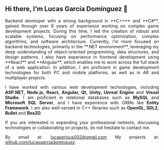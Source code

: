 ## Hi there, I'm Lucas García Domínguez 👋
<!--
![CV Photo](https://github.com/lucasgarciadominguez/Assets/blob/main/CVPhoto.jpg) -->
<div align="justify">
Backend developer with a strong background in **C++** and **C#**, gained through over 6 years of experience working on complex game development projects. During this time, I led the creation of robust and scalable systems, focusing on performance optimization, complex algorithms, and software architecture. Currently, I’m more focused on backend technologies, primarily in the **.NET environment**, leveraging my deep understanding of object-oriented programming, data structures, and design patterns. I also have experience in frontend development using **React** and **Angular**, which enables me to work across the full stack of a web application. In addition, I am proficient in game development technologies for both PC and mobile platforms, as well as in AR and multiplayer projects.  <br>


I have worked with various web development technologies, including **ASP.NET, Node.js, React, Angular, Qt, Unity, Unreal Engine** and **Visual Studio**. I am proficient in relational databases such as **MySQL** and **Microsoft SQL Server**, and I have experience with ORMs like **Entity Framework**. I am also well-versed in C++ libraries such as **OpenGL, SDL2, Bullet** and **Box2D**.  <br>

<!--
I've had the opportunity to work in teams on several occasions, where I sometimes took on leadership roles, demonstrating my ability to adapt quickly to different contexts and challenges. Additionally, I enjoy multicultural exchange and have successfully collaborated with teams from different countries, which has enriched me both professionally and personally.-->

If you are interested in expanding your professional network, discussing technologies or collaborating on projects, do not hesitate to contact me.  <br>


By email at: lucaserious002@gmail.com My projects at: [github.com/lucasgarciadominguez](https://github.com/lucasgarciadominguez?tab=repositories)
</div>

<!--
**lucasgarciadominguez/lucasgarciadominguez** is a ✨ _special_ ✨ repository because its `README.md` (this file) appears on your GitHub profile.

Here are some ideas to get you started:

- 🔭 I’m currently working on ...
- 🌱 I’m currently learning ...
- 👯 I’m looking to collaborate on ...
- 🤔 I’m looking for help with ...
- 💬 Ask me about ...
- 📫 How to reach me: ...
- 😄 Pronouns: ...
- ⚡ Fun fact: ...
-->
